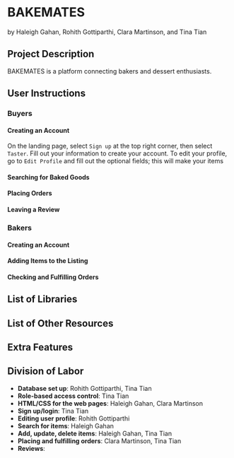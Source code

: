 # BAKEMATES
by Haleigh Gahan, Rohith Gottiparthi, Clara Martinson, and Tina Tian

## Project Description
BAKEMATES is a platform connecting bakers and dessert enthusiasts. 

## User Instructions

### Buyers
#### Creating an Account
On the landing page, select `Sign up` at the top right corner, then select `Taster`. Fill out your information to create your account. To edit your profile, go to `Edit Profile` and fill out the optional fields; this will make your items 

#### Searching for Baked Goods

#### Placing Orders

#### Leaving a Review

### Bakers
#### Creating an Account

#### Adding Items to the Listing

#### Checking and Fulfilling Orders


## List of Libraries


## List of Other Resources


## Extra Features


## Division of Labor
- **Database set up**: Rohith Gottiparthi, Tina Tian
- **Role-based access control**: Tina Tian
- **HTML/CSS for the web pages**: Haleigh Gahan, Clara Martinson
- **Sign up/login**: Tina Tian
- **Editing user profile**: Rohith Gottiparthi
- **Search for items**: Haleigh Gahan
- **Add, update, delete items**: Haleigh Gahan, Tina Tian
- **Placing and fulfilling orders**: Clara Martinson, Tina Tian
- **Reviews**: